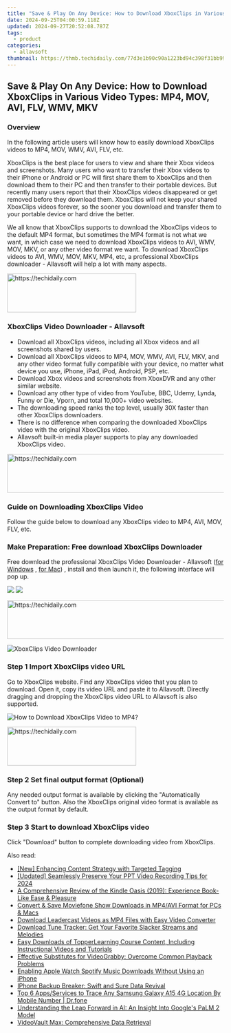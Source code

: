 ```yaml
---
title: "Save & Play On Any Device: How to Download XboxClips in Various Video Types: MP4, MOV, AVI, FLV, WMV, MKV"
date: 2024-09-25T04:00:59.118Z
updated: 2024-09-27T20:52:08.787Z
tags:
  - product
categories:
  - allavsoft
thumbnail: https://thmb.techidaily.com/77d3e1b90c90a1223bd94c398f31bb9940ba742ed134b8bf4a5fe9e955fed55f.jpg
---
```


## Save & Play On Any Device: How to Download XboxClips in Various Video Types: MP4, MOV, AVI, FLV, WMV, MKV

### Overview

In the following article users will know how to easily download XboxClips videos to MP4, MOV, WMV, AVI, FLV, etc.

XboxClips is the best place for users to view and share their Xbox videos and screenshots. Many users who want to transfer their Xbox videos to their iPhone or Android or PC will first share them to XboxClips and then download them to their PC and then transfer to their portable devices. But recently many users report that their XboxClips videos disappeared or get removed before they download them. XboxClips will not keep your shared XboxClips videos forever, so the sooner you download and transfer them to your portable device or hard drive the better.

We all know that XboxClips supports to download the XboxClips videos to the default MP4 format, but sometimes the MP4 format is not what we want, in which case we need to download XboxClips videos to AVI, WMV, MOV, MKV, or any other video format we want. To download XboxClips videos to AVI, WMV, MOV, MKV, MP4, etc, a professional XboxClips downloader - Allavsoft will help a lot with many aspects.

<!-- affiliate ads begin -->
<a href="https://aligracehair.sjv.io/c/5597632/2135399/19272" target="_top" id="2135399">
  <img src="//a.impactradius-go.com/display-ad/19272-2135399" border="0" alt="https://techidaily.com" width="300" height="90"/>
</a>
<img height="0" width="0" src="https://aligracehair.sjv.io/i/5597632/2135399/19272" style="position:absolute;visibility:hidden;" border="0" />
<!-- affiliate ads end -->

### XboxClips Video Downloader - Allavsoft

* Download all XboxClips videos, including all Xbox videos and all screenshots shared by users.
* Download all XboxClips videos to MP4, MOV, WMV, AVI, FLV, MKV, and any other video format fully compatible with your device, no matter what device you use, iPhone, iPad, iPod, Android, PSP, etc.
* Download Xbox videos and screenshots from XboxDVR and any other similar website.
* Download any other type of video from YouTube, BBC, Udemy, Lynda, Funny or Die, Vporn, and total 10,000+ video websites.
* The downloading speed ranks the top level, usually 30X faster than other XboxClips downloaders.
* There is no difference when comparing the downloaded XboxClips video with the original XboxClips video.
* Allavsoft built-in media player supports to play any downloaded XboxClips video.

<!-- affiliate ads begin -->
<a href="https://aligracehair.sjv.io/c/5597632/1885932/19272" target="_top" id="1885932">
  <img src="//a.impactradius-go.com/display-ad/19272-1885932" border="0" alt="https://techidaily.com" width="728" height="90"/>
</a>
<img height="0" width="0" src="https://aligracehair.sjv.io/i/5597632/1885932/19272" style="position:absolute;visibility:hidden;" border="0" />
<!-- affiliate ads end -->

### Guide on Downloading XboxClips Video

Follow the guide below to download any XboxClips video to MP4, AVI, MOV, FLV, etc.

### Make Preparation: Free download XboxClips Downloader

Free download the professional XboxClips Video Downloader - Allavsoft ([for Windows](https://tools.techidaily.com/allavsoft/products/) , [for Mac](https://tools.techidaily.com/allavsoft/products/)) , install and then launch it, the following interface will pop up.

[![](https://www.allavsoft.com/how-to/../images/how-to/free-download-win.jpg)](https://tools.techidaily.com/allavsoft/products/) [![](https://www.allavsoft.com/how-to/../images/how-to/free-download-mac.jpg)](https://tools.techidaily.com/allavsoft/products/)

<!-- affiliate ads begin -->
<a href="https://homestyler.sjv.io/c/5597632/1943647/22993" target="_top" id="1943647">
  <img src="//a.impactradius-go.com/display-ad/22993-1943647" border="0" alt="https://techidaily.com" width="728" height="90"/>
</a>
<img height="0" width="0" src="https://homestyler.sjv.io/i/5597632/1943647/22993" style="position:absolute;visibility:hidden;" border="0" />
<!-- affiliate ads end -->

![XboxClips Video Downloader](https://www.allavsoft.com/how-to/../images/allavsoft/screen-shot-600.jpg)

### Step 1 Import XboxClips video URL

Go to XboxClips website. Find any XboxClips video that you plan to download. Open it, copy its video URL and paste it to Allavsoft. Directly dragging and dropping the XboxClips video URL to Allavsoft is also supported.

![How to Download XboxClips Video to MP4?](https://www.allavsoft.com/how-to/../images/how-to/download-rtmp-video/download-rtmp-video.jpg)

<!-- affiliate ads begin -->
<a href="https://wigfever.sjv.io/c/5597632/2005183/22899" target="_top" id="2005183">
  <img src="//a.impactradius-go.com/display-ad/22899-2005183" border="0" alt="https://techidaily.com" width="300" height="90"/>
</a>
<img height="0" width="0" src="https://wigfever.sjv.io/i/5597632/2005183/22899" style="position:absolute;visibility:hidden;" border="0" />
<!-- affiliate ads end -->

### Step 2 Set final output format (Optional)

Any needed output format is available by clicking the "Automatically Convert to" button. Also the XboxClips original video format is available as the output format by default.

### Step 3 Start to download XboxClips video

Click "Download" button to complete downloading video from XboxClips.

<ins class="adsbygoogle"
     style="display:block"
     data-ad-format="autorelaxed"
     data-ad-client="ca-pub-7571918770474297"
     data-ad-slot="1223367746"></ins>

<ins class="adsbygoogle"
     style="display:block"
     data-ad-client="ca-pub-7571918770474297"
     data-ad-slot="8358498916"
     data-ad-format="auto"
     data-full-width-responsive="true"></ins>

<span class="atpl-alsoreadstyle">Also read:</span>
<div><ul>
<li><a href="https://youtube-web.techidaily.com/nhancing-content-strategy-with-targeted-tagging/"><u>[New] Enhancing Content Strategy with Targeted Tagging</u></a></li>
<li><a href="https://remote-screen-capture.techidaily.com/updated-seamlessly-preserve-your-ppt-video-recording-tips-for-2024/"><u>[Updated] Seamlessly Preserve Your PPT Video Recording Tips for 2024</u></a></li>
<li><a href="https://buynow-marvelous.techidaily.com/a-comprehensive-review-of-the-kindle-oasis-2019-experience-book-like-ease-and-pleasure/"><u>A Comprehensive Review of the Kindle Oasis (2019): Experience Book-Like Ease & Pleasure</u></a></li>
<li><a href="https://win-outstanding.techidaily.com/convert-and-save-moviefone-show-downloads-in-mp4avi-format-for-pcs-and-macs/"><u>Convert & Save Moviefone Show Downloads in MP4/AVI Format for PCs & Macs</u></a></li>
<li><a href="https://win-outstanding.techidaily.com/download-leadercast-videos-as-mp4-files-with-easy-video-converter/"><u>Download Leadercast Videos as MP4 Files with Easy Video Converter</u></a></li>
<li><a href="https://win-outstanding.techidaily.com/download-tune-tracker-get-your-favorite-slacker-streams-and-melodies/"><u>Download Tune Tracker: Get Your Favorite Slacker Streams and Melodies</u></a></li>
<li><a href="https://win-outstanding.techidaily.com/easy-downloads-of-topperlearning-course-content-including-instructional-videos-and-tutorials/"><u>Easy Downloads of TopperLearning Course Content, Including Instructional Videos and Tutorials</u></a></li>
<li><a href="https://win-outstanding.techidaily.com/effective-substitutes-for-videograbby-overcome-common-playback-problems/"><u>Effective Substitutes for VideoGrabby: Overcome Common Playback Problems</u></a></li>
<li><a href="https://win-outstanding.techidaily.com/enabling-apple-watch-spotify-music-downloads-without-using-an-iphone/"><u>Enabling Apple Watch Spotify Music Downloads Without Using an iPhone</u></a></li>
<li><a href="https://data-recovery.techidaily.com/iphone-backup-breaker-swift-and-sure-data-revival/"><u>IPhone Backup Breaker: Swift and Sure Data Revival</u></a></li>
<li><a href="https://android-location-track.techidaily.com/top-6-appsservices-to-trace-any-samsung-galaxy-a15-4g-location-by-mobile-number-drfone-by-drfone-virtual-android/"><u>Top 6 Apps/Services to Trace Any Samsung Galaxy A15 4G Location By Mobile Number | Dr.fone</u></a></li>
<li><a href="https://tech-haven.techidaily.com/understanding-the-leap-forward-in-ai-an-insight-into-googles-palm-2-model/"><u>Understanding the Leap Forward in AI: An Insight Into Google's PaLM 2 Model</u></a></li>
<li><a href="https://unlock-android.techidaily.com/videovault-max-comprehensive-data-retrieval/"><u>VideoVault Max: Comprehensive Data Retrieval</u></a></li>
</ul></div>


